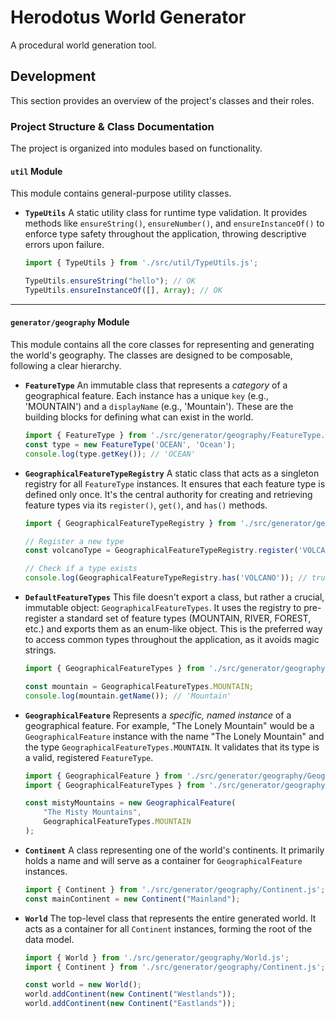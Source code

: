 # Herodotus World Generator

A procedural world generation tool.

## Development

This section provides an overview of the project's classes and their roles.

### Project Structure & Class Documentation

The project is organized into modules based on functionality.

#### `util` Module

This module contains general-purpose utility classes.

*   **`TypeUtils`**
    A static utility class for runtime type validation. It provides methods like `ensureString()`, `ensureNumber()`, and `ensureInstanceOf()` to enforce type safety throughout the application, throwing descriptive errors upon failure.

    ```javascript
    import { TypeUtils } from './src/util/TypeUtils.js';

    TypeUtils.ensureString("hello"); // OK
    TypeUtils.ensureInstanceOf([], Array); // OK
    ```

---

#### `generator/geography` Module

This module contains all the core classes for representing and generating the world's geography. The classes are designed to be composable, following a clear hierarchy.

*   **`FeatureType`**
    An immutable class that represents a *category* of a geographical feature. Each instance has a unique `key` (e.g., 'MOUNTAIN') and a `displayName` (e.g., 'Mountain'). These are the building blocks for defining what can exist in the world.

    ```javascript
    import { FeatureType } from './src/generator/geography/FeatureType.js';
    const type = new FeatureType('OCEAN', 'Ocean');
    console.log(type.getKey()); // 'OCEAN'
    ```

*   **`GeographicalFeatureTypeRegistry`**
    A static class that acts as a singleton registry for all `FeatureType` instances. It ensures that each feature type is defined only once. It's the central authority for creating and retrieving feature types via its `register()`, `get()`, and `has()` methods.

    ```javascript
    import { GeographicalFeatureTypeRegistry } from './src/generator/geography/GeographicalFeatureTypeRegistry.js';

    // Register a new type
    const volcanoType = GeographicalFeatureTypeRegistry.register('VOLCANO', 'Volcano');

    // Check if a type exists
    console.log(GeographicalFeatureTypeRegistry.has('VOLCANO')); // true
    ```

*   **`DefaultFeatureTypes`**
    This file doesn't export a class, but rather a crucial, immutable object: `GeographicalFeatureTypes`. It uses the registry to pre-register a standard set of feature types (MOUNTAIN, RIVER, FOREST, etc.) and exports them as an enum-like object. This is the preferred way to access common types throughout the application, as it avoids magic strings.

    ```javascript
    import { GeographicalFeatureTypes } from './src/generator/geography/DefaultFeatureTypes.js';

    const mountain = GeographicalFeatureTypes.MOUNTAIN;
    console.log(mountain.getName()); // 'Mountain'
    ```

*   **`GeographicalFeature`**
    Represents a *specific, named instance* of a geographical feature. For example, "The Lonely Mountain" would be a `GeographicalFeature` instance with the name "The Lonely Mountain" and the type `GeographicalFeatureTypes.MOUNTAIN`. It validates that its type is a valid, registered `FeatureType`.

    ```javascript
    import { GeographicalFeature } from './src/generator/geography/GeographicalFeature.js';
    import { GeographicalFeatureTypes } from './src/generator/geography/DefaultFeatureTypes.js';

    const mistyMountains = new GeographicalFeature(
        "The Misty Mountains",
        GeographicalFeatureTypes.MOUNTAIN
    );
    ```

*   **`Continent`**
    A class representing one of the world's continents. It primarily holds a name and will serve as a container for `GeographicalFeature` instances.

    ```javascript
    import { Continent } from './src/generator/geography/Continent.js';
    const mainContinent = new Continent("Mainland");
    ```

*   **`World`**
    The top-level class that represents the entire generated world. It acts as a container for all `Continent` instances, forming the root of the data model.

    ```javascript
    import { World } from './src/generator/geography/World.js';
    import { Continent } from './src/generator/geography/Continent.js';

    const world = new World();
    world.addContinent(new Continent("Westlands"));
    world.addContinent(new Continent("Eastlands"));
    ```
